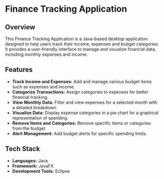 # Finance Tracking Application

## Overview 
This Finance Tracking Application is a Java-based desktop application designed to help users track their income, expenses and budget categories. It provides a user-friendly interface to manage and visualize financial data, including monthly expenses and income. 

## Features 
- **Track Income and Expenses:** Add and manage various budget items such as expenses and income.
- **Categorize Transactions:** Assign categories to expenses for better financial tracking.
- **View Monthly Data:** Filter and view expenses for a selected month with a detailed breakdown.
- **Visualize Data:** Display expense categories in a pie chart for a graphical representation of spending.
- **Remove Items and Categories:** Remove specific items or categories from the budget.
- **Alert Management:** Add budget alerts for specific spending limits.

## Tech Stack 
- **Languages:** Java
- **Framework:** JavaFX
- **Development Tools:** Eclipse

